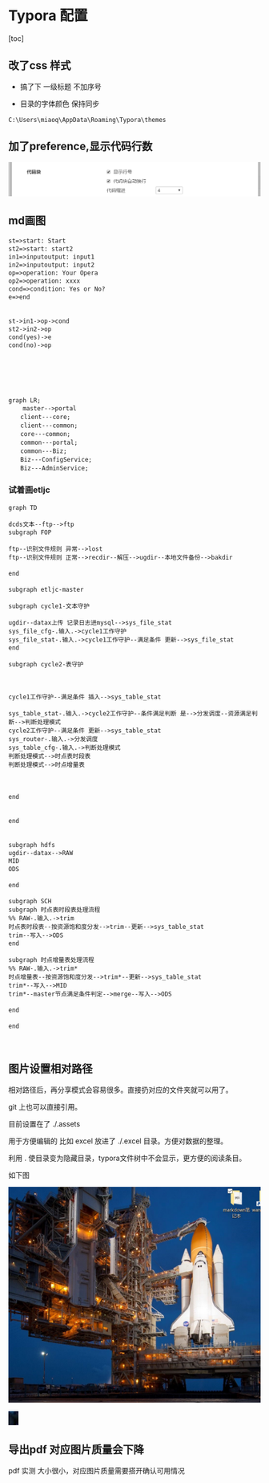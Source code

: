 # Typora 配置

[toc]



## 改了css 样式

*  搞了下 一级标题 不加序号

*  目录的字体颜色 保持同步

```po
C:\Users\miaoq\AppData\Roaming\Typora\themes
```



## 加了preference,显示代码行数

![1590990140871](.assets/1590990140871.png)







## md画图



```flow
st=>start: Start
st2=>start: start2
in1=>inputoutput: input1
in2=>inputoutput: input2
op=>operation: Your Opera
op2=>operation: xxxx
cond=>condition: Yes or No?
e=>end


st->in1->op->cond
st2->in2->op
cond(yes)->e
cond(no)->op






```



```mermaid
graph LR;
	master-->portal
　　client---core;
　　client---common;
　　core---common;
　　common---portal;
　　common---Biz;
　　Biz---ConfigService;
　　Biz---AdminService;
```

### 试着画etljc





```mermaid
graph TD

dcds文本--ftp-->ftp
subgraph FOP 

ftp--识别文件规则 异常-->lost
ftp--识别文件规则 正常-->recdir--解压-->ugdir--本地文件备份-->bakdir

end

subgraph etljc-master

subgraph cycle1-文本守护 

ugdir--datax上传 记录日志进mysql-->sys_file_stat
sys_file_cfg-.输入.->cycle1工作守护
sys_file_stat-.输入.->cycle1工作守护--满足条件 更新-->sys_file_stat
end

subgraph cycle2-表守护



cycle1工作守护--满足条件 插入-->sys_table_stat

sys_table_stat-.输入.->cycle2工作守护--条件满足判断 是-->分发调度--资源满足判断-->判断处理模式
cycle2工作守护--满足条件 更新-->sys_table_stat
sys_router-.输入.->分发调度
sys_table_cfg-.输入.->判断处理模式
判断处理模式-->时点表时段表
判断处理模式-->时点增量表



end


end


subgraph hdfs
ugdir--datax-->RAW
MID
ODS

end

subgraph SCH
subgraph 时点表时段表处理流程
%% RAW-.输入.->trim
时点表时段表--按资源饱和度分发-->trim--更新-->sys_table_stat
trim--写入-->ODS
end

subgraph 时点增量表处理流程
%% RAW-.输入.->trim*
时点增量表--按资源饱和度分发-->trim*--更新-->sys_table_stat
trim*--写入-->MID
trim*--master节点满足条件判定-->merge--写入-->ODS

end

end



```





## 图片设置相对路径



相对路径后，再分享模式会容易很多。直接扔对应的文件夹就可以用了。

git 上也可以直接引用。

目前设置在了 ./.assets

用于方便编辑的 比如 excel 放进了 ./.excel 目录。方便对数据的整理。

利用 . 使目录变为隐藏目录，typora文件树中不会显示，更方便的阅读条目。

如下图



![image-20200620144936365](.assets/image-20200620144936365.png)

![image-20200620154002267](.assets/image-20200620154002267.png)





## 导出pdf 对应图片质量会下降

pdf 实测 大小很小，对应图片质量需要搭开确认可用情况











